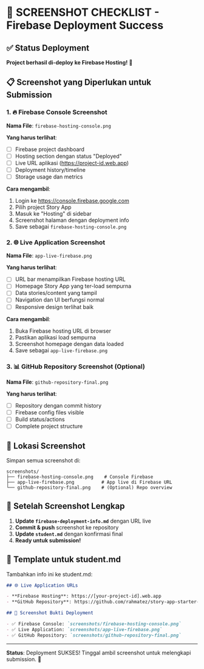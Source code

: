 # 📸 SCREENSHOT CHECKLIST - Firebase Deployment Success

## ✅ Status Deployment
**Project berhasil di-deploy ke Firebase Hosting!** 🎉

## 📋 Screenshot yang Diperlukan untuk Submission

### 1. 🔥 Firebase Console Screenshot
**Nama File**: `firebase-hosting-console.png`

**Yang harus terlihat**:
- [ ] Firebase project dashboard
- [ ] Hosting section dengan status "Deployed"
- [ ] Live URL aplikasi (https://project-id.web.app)
- [ ] Deployment history/timeline
- [ ] Storage usage dan metrics

**Cara mengambil**:
1. Login ke https://console.firebase.google.com
2. Pilih project Story App
3. Masuk ke "Hosting" di sidebar
4. Screenshot halaman dengan deployment info
5. Save sebagai `firebase-hosting-console.png`

### 2. 🌐 Live Application Screenshot  
**Nama File**: `app-live-firebase.png`

**Yang harus terlihat**:
- [ ] URL bar menampilkan Firebase hosting URL
- [ ] Homepage Story App yang ter-load sempurna
- [ ] Data stories/content yang tampil
- [ ] Navigation dan UI berfungsi normal
- [ ] Responsive design terlihat baik

**Cara mengambil**:
1. Buka Firebase hosting URL di browser
2. Pastikan aplikasi load sempurna
3. Screenshot homepage dengan data loaded
4. Save sebagai `app-live-firebase.png`

### 3. 📊 GitHub Repository Screenshot (Optional)
**Nama File**: `github-repository-final.png`

**Yang harus terlihat**:
- [ ] Repository dengan commit history
- [ ] Firebase config files visible
- [ ] Build status/actions
- [ ] Complete project structure

## 📂 Lokasi Screenshot

Simpan semua screenshot di:
```
screenshots/
├── firebase-hosting-console.png    # Console Firebase
├── app-live-firebase.png          # App live di Firebase URL
└── github-repository-final.png    # (Optional) Repo overview
```

## 🚀 Setelah Screenshot Lengkap

1. **Update `firebase-deployment-info.md`** dengan URL live
2. **Commit & push** screenshot ke repository
3. **Update `student.md`** dengan konfirmasi final
4. **Ready untuk submission!**

## 📝 Template untuk student.md

Tambahkan info ini ke student.md:
```markdown
## 🌐 Live Application URLs

- **Firebase Hosting**: https://[your-project-id].web.app
- **GitHub Repository**: https://github.com/rahmatez/story-app-starter-project

## 📸 Screenshot Bukti Deployment

- ✅ Firebase Console: `screenshots/firebase-hosting-console.png`
- ✅ Live Application: `screenshots/app-live-firebase.png`  
- ✅ GitHub Repository: `screenshots/github-repository-final.png`
```

---

**Status**: Deployment SUKSES! Tinggal ambil screenshot untuk melengkapi submission. 🎯
